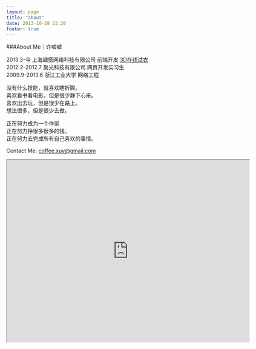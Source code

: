 ```yaml
---
layout: page
title: "about"
date: 2013-10-28 22:20
footer: true
--- 
```

###About Me｜许嘘嘘

2013.3-今 上海趣搭网络科技有限公司 前端开发 [3D在线试衣](http://www.3d414.com) <br>
2012.2-2012.7 聚光科技有限公司 网页开发实习生<br>
2009.9-2013.6 浙江工业大学 网络工程

没有什么技能，就喜欢瞎折腾。<br>
喜欢看书看电影，但是很少静下心来。<br>
喜欢出去玩，但是很少在路上。<br>
想法很多，但是很少去做。

正在努力成为一个作家<br>
正在努力挣很多很多的钱。<br>
正在努力去完成所有自己喜欢的事情。

Contact Me: <coffee.xuy@gmail.com>

<div class="map"><iframe src="https://mapsengine.google.com/map/embed?mid=z9RmubBO57X4.kvGToMAt8en8" width="640" height="480"></iframe></div>

